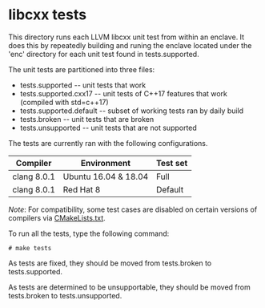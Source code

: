 libcxx tests
============

This directory runs each LLVM libcxx unit test from within an enclave. It does
this by repeatedly building and runing the enclave located under the 'enc' 
directory for each unit test found in tests.supported.

The unit tests are partitioned into three files:

* tests.supported -- unit tests that work
* tests.supported.cxx17 -- unit tests of C++17 features that work (compiled with std=c++17)
* tests.supported.default -- subset of working tests ran by daily build
* tests.broken -- unit tests that are broken
* tests.unsupported -- unit tests that are not supported

The tests are currently ran with the following configurations.

| Compiler    | Environment          | Test set |
|-------------|----------------------|----------|
| clang 8.0.1 | Ubuntu 16.04 & 18.04 | Full     |
| clang 8.0.1 | Red Hat 8            | Default  |

*Note*: For compatibility, some test cases are disabled on certain versions of compilers via [CMakeLists.txt](CMakeLists.txt).

To run all the tests, type the following command:

```
# make tests
```

As tests are fixed, they should be moved from tests.broken to tests.supported.

As tests are determined to be unsupportable, they should be moved from
tests.broken to tests.unsupported.
